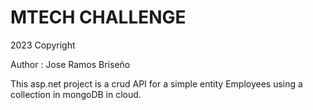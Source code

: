 # MTECH CHALLENGE

2023 Copyright

Author : Jose Ramos Briseño

This asp.net project is a crud API for a simple entity Employees using a collection in mongoDB in cloud.

